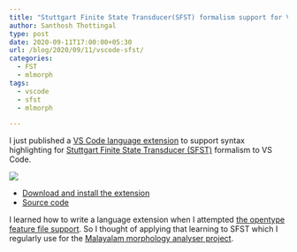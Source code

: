 ```yaml
---
title: "Stuttgart Finite State Transducer(SFST) formalism support for VS Code"
author: Santhosh Thottingal
type: post
date: 2020-09-11T17:00:00+05:30
url: /blog/2020/09/11/vscode-sfst/
categories:
  - FST
  - mlmorph
tags:
  - vscode
  - sfst
  - mlmorph

---
```


I just published a [VS Code language extension][1] to support syntax highlighting for [Stuttgart Finite State Transducer (SFST)](https://www.cis.uni-muenchen.de/~schmid/tools/SFST/) formalism to VS Code.

![](/wp-content/uploads/2020/09/vscode-sfst.png)

* [Download and install the extension][1]
* [Source code][2]

I learned how to write a language extension when I attempted [the opentype feature file support][3]. So I thought of applying that learning to SFST which I regularly use for the [Malayalam morphology analyser project][4].

[1]: https://marketplace.visualstudio.com/items?itemName=santhoshthottingal.vscode-sfst
[2]: https://github.com/santhoshtr/vscode-sfst
[3]: https://thottingal.in/blog/2020/09/10/afdko-vscode/
[4]: https://morph.smc.org.in

